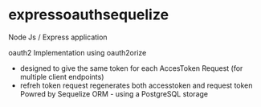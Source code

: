# expressoauthsequelize
Node Js / Express application

oauth2 Implementation using oauth2orize
- designed to give the same token for each AccesToken Request (for multiple client endpoints)
- refreh token request regenerates both accesstoken and request token
Powred by Sequelize ORM - using a PostgreSQL storage

